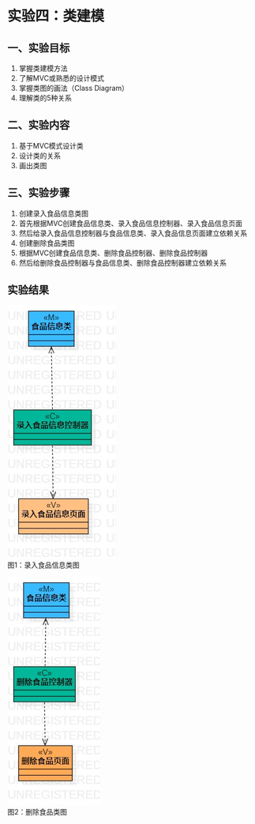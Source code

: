 # 实验四：类建模

## 一、实验目标

1. 掌握类建模方法
2. 了解MVC或熟悉的设计模式
3. 掌握类图的画法（Class Diagram）
4. 理解类的5种关系

## 二、实验内容

1. 基于MVC模式设计类
2. 设计类的关系
3. 画出类图

## 三、实验步骤

1. 创建录入食品信息类图
2. 首先根据MVC创建食品信息类、录入食品信息控制器、录入食品信息页面
3. 然后给录入食品信息控制器与食品信息类、录入食品信息页面建立依赖关系
4. 创建删除食品类图
5. 根据MVC创建食品信息类、删除食品控制器、删除食品控制器
6. 然后给删除食品控制器与食品信息类、删除食品控制器建立依赖关系


## 实验结果

![录入食品信息类图](./录入食品信息类图.jpg)  
图1：录入食品信息类图

![删除食品类图](./删除食品类图.jpg)  
图2：删除食品类图
